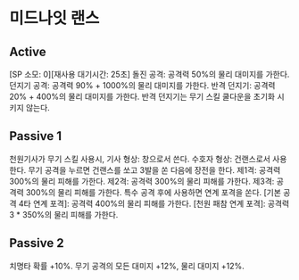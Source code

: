 # 미드나잇 랜스

## Active

[SP 소모: 0][재사용 대기시간: 25초] 돌진 공격: 공격력 50%의 물리 대미지를 가한다.
던지기 공격: 공격력 90% + 1000%의 물리 대미지를 가한다.
반격 던지기: 공격력 20% + 400%의 물리 대미지를 가한다. 반격 던지기는 무기 스킬 쿨다운을 초기화 시키지 않는다.

## Passive 1

천원기사가 무기 스킬 사용시,
기사 형상: 창으로서 쓴다.
수호자 형상: 건랜스로서 사용한다. 무기 공격을 누르면 건랜스를 쏘고 3발을 쏜 다음에 장전을 한다.
제1격: 공격력 300%의 물리 피해를 가한다.
제2격: 공격력 300%의 물리 피해를 가한다.
제3격: 공격력 300%의 물리 피해를 가한다.
특수 공격 후에 사용하면 연계 포격을 쏜다.
[기본 공격 4타 연계 포격]: 공격력 400%의 물리 피해를 가한다.
[천원 패참 연계 포격]: 공격력 3 \* 350%의 물리 피해를 가한다.

## Passive 2

치명타 확률 +10%. 무기 공격의 모든 대미지 +12%, 물리 대미지 +12%.
